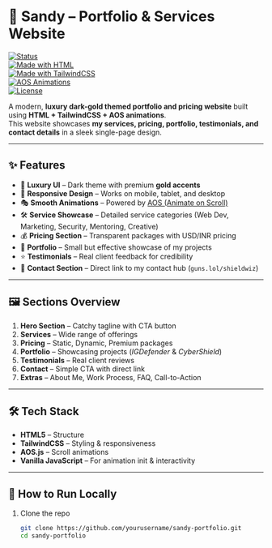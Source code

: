 # 🌙 Sandy – Portfolio & Services Website  

[![Status](https://img.shields.io/badge/Status-Live-brightgreen?style=for-the-badge&logo=vercel)]()  
[![Made with HTML](https://img.shields.io/badge/HTML-5-orange?style=for-the-badge&logo=html5)]()  
[![Made with TailwindCSS](https://img.shields.io/badge/TailwindCSS-3.0-38B2AC?style=for-the-badge&logo=tailwindcss)]()  
[![AOS Animations](https://img.shields.io/badge/AOS-Animate_on_Scroll-blueviolet?style=for-the-badge)]()  
[![License](https://img.shields.io/badge/License-MIT-yellow?style=for-the-badge)]()  

A modern, **luxury dark-gold themed portfolio and pricing website** built using **HTML + TailwindCSS + AOS animations**.  
This website showcases **my services, pricing, portfolio, testimonials, and contact details** in a sleek single-page design.  

---

## ✨ Features  

- 🖤 **Luxury UI** – Dark theme with premium **gold accents**  
- 📱 **Responsive Design** – Works on mobile, tablet, and desktop  
- 🎭 **Smooth Animations** – Powered by [AOS (Animate on Scroll)](https://michalsnik.github.io/aos/)  
- 🛠 **Service Showcase** – Detailed service categories (Web Dev, Marketing, Security, Mentoring, Creative)  
- 💰 **Pricing Section** – Transparent packages with USD/INR pricing  
- 📂 **Portfolio** – Small but effective showcase of my projects  
- ⭐ **Testimonials** – Real client feedback for credibility  
- 📩 **Contact Section** – Direct link to my contact hub (`guns.lol/shieldwiz`)  

---

## 🖼 Sections Overview  

1. **Hero Section** – Catchy tagline with CTA button  
2. **Services** – Wide range of offerings  
3. **Pricing** – Static, Dynamic, Premium packages  
4. **Portfolio** – Showcasing projects (*IGDefender* & *CyberShield*)  
5. **Testimonials** – Real client reviews  
6. **Contact** – Simple CTA with direct link  
7. **Extras** – About Me, Work Process, FAQ, Call-to-Action  

---

## 🛠 Tech Stack  

- **HTML5** – Structure  
- **TailwindCSS** – Styling & responsiveness  
- **AOS.js** – Scroll animations  
- **Vanilla JavaScript** – For animation init & interactivity  

---

## 🚀 How to Run Locally  

1. Clone the repo  
   ```bash
   git clone https://github.com/yourusername/sandy-portfolio.git
   cd sandy-portfolio

